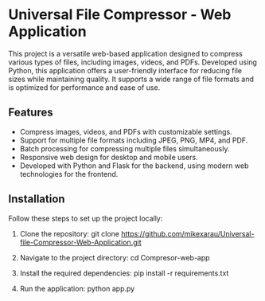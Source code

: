 # Universal File Compressor - Web Application

This project is a versatile web-based application designed to compress various types of files, including images, videos, and PDFs. Developed using Python, this application offers a user-friendly interface for reducing file sizes while maintaining quality. It supports a wide range of file formats and is optimized for performance and ease of use.

## Features
- Compress images, videos, and PDFs with customizable settings.
- Support for multiple file formats including JPEG, PNG, MP4, and PDF.
- Batch processing for compressing multiple files simultaneously.
- Responsive web design for desktop and mobile users.
- Developed with Python and Flask for the backend, using modern web technologies for the frontend.

## Installation
Follow these steps to set up the project locally:
1. Clone the repository: 
git clone https://github.com/mikexarau/Universal-file-Compressor-Web-Application.git

2. Navigate to the project directory:
cd Compresor-web-app

3. Install the required dependencies:
pip install -r requirements.txt

4. Run the application:
python app.py
